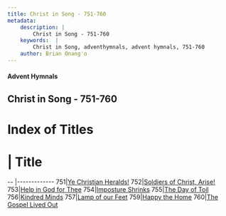 ```yaml
---
title: Christ in Song - 751-760
metadata:
    description: |
        Christ in Song - 751-760
    keywords:  |
        Christ in Song, adventhymnals, advent hymnals, 751-760
    author: Brian Onang'o
---
```


#### Advent Hymnals
## Christ in Song - 751-760

# Index of Titles
# | Title                        
-- |-------------
751|[Ye Christian Heralds!](/christ-in-song/CIS/701-800/751-760/Ye-Christian-Heralds!)
752|[Soldiers of Christ, Arise!](/christ-in-song/CIS/701-800/751-760/Soldiers-of-Christ,-Arise!)
753|[Help in God for Thee](/christ-in-song/CIS/701-800/751-760/Help-in-God-for-Thee)
754|[Imposture Shrinks](/christ-in-song/CIS/701-800/751-760/Imposture-Shrinks)
755|[The Day of Toil](/christ-in-song/CIS/701-800/751-760/The-Day-of-Toil)
756|[Kindred Minds](/christ-in-song/CIS/701-800/751-760/Kindred-Minds)
757|[Lamp of our Feet](/christ-in-song/CIS/701-800/751-760/Lamp-of-our-Feet)
759|[Happy the Home](/christ-in-song/CIS/701-800/751-760/Happy-the-Home)
760|[The Gospel Lived Out](/christ-in-song/CIS/701-800/751-760/The-Gospel-Lived-Out)